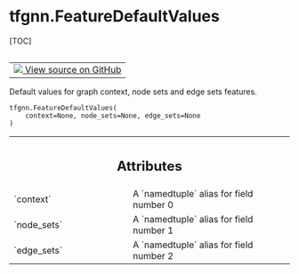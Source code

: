 # tfgnn.FeatureDefaultValues

[TOC]

<!-- Insert buttons and diff -->

<table class="tfo-notebook-buttons tfo-api nocontent" align="left">
<td>
  <a target="_blank" href="https://github.com/tensorflow/gnn/tree/master/tensorflow_gnn/graph/preprocessing_common.py#L32-L36">
    <img src="https://www.tensorflow.org/images/GitHub-Mark-32px.png" />
    View source on GitHub
  </a>
</td>
</table>

Default values for graph context, node sets and edge sets features.

<pre class="devsite-click-to-copy prettyprint lang-py tfo-signature-link">
<code>tfgnn.FeatureDefaultValues(
    context=None, node_sets=None, edge_sets=None
)
</code></pre>



<!-- Placeholder for "Used in" -->




<!-- Tabular view -->
 <table class="responsive fixed orange">
<colgroup><col width="214px"><col></colgroup>
<tr><th colspan="2"><h2 class="add-link">Attributes</h2></th></tr>

<tr>
<td>
`context`<a id="context"></a>
</td>
<td>
A `namedtuple` alias for field number 0
</td>
</tr><tr>
<td>
`node_sets`<a id="node_sets"></a>
</td>
<td>
A `namedtuple` alias for field number 1
</td>
</tr><tr>
<td>
`edge_sets`<a id="edge_sets"></a>
</td>
<td>
A `namedtuple` alias for field number 2
</td>
</tr>
</table>

